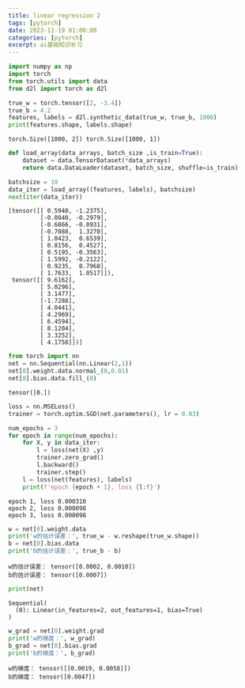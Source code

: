 ```yaml
---
title: linear regression 2
tags: [pytorch]
date: 2023-11-19 01:00:00
categories: [pytorch]
excerpt: ai基础知识补习
---
```




```python
import numpy as np
import torch
from torch.utils import data
from d2l import torch as d2l
```


```python
true_w = torch.tensor([2, -3.4])
true_b = 4.2
features, labels = d2l.synthetic_data(true_w, true_b, 1000)
print(features.shape, labels.shape)
```

    torch.Size([1000, 2]) torch.Size([1000, 1])



```python
def load_array(data_arrays, batch_size ,is_train=True):
    dataset = data.TensorDataset(*data_arrays)
    return data.DataLoader(dataset, batch_size, shuffle=is_train)
```


```python
batchsize = 10
data_iter = load_array((features, labels), batchsize)
next(iter(data_iter))
```




    [tensor([[ 0.5940, -1.2375],
             [-0.0840, -0.2979],
             [-0.6866, -0.0931],
             [-0.7088,  1.3270],
             [ 1.0423,  0.6539],
             [ 0.8156,  0.4527],
             [ 0.5195, -0.3563],
             [ 1.5992, -0.2122],
             [ 0.9235,  0.7968],
             [ 1.7633,  1.0517]]),
     tensor([[ 9.6162],
             [ 5.0296],
             [ 3.1477],
             [-1.7288],
             [ 4.0441],
             [ 4.2969],
             [ 6.4594],
             [ 8.1204],
             [ 3.3252],
             [ 4.1758]])]




```python
from torch import nn
net = nn.Sequential(nn.Linear(2,1))
net[0].weight.data.normal_(0,0.01)
net[0].bias.data.fill_(0)
```




    tensor([0.])




```python
loss = nn.MSELoss()
trainer = torch.optim.SGD(net.parameters(), lr = 0.03)
```


```python
num_epochs = 3
for epoch in range(num_epochs):
    for X, y in data_iter:
        l = loss(net(X) ,y)
        trainer.zero_grad()
        l.backward()
        trainer.step()
    l = loss(net(features), labels)
    print(f'epoch {epoch + 1}, loss {l:f}')
```

    epoch 1, loss 0.000310
    epoch 2, loss 0.000098
    epoch 3, loss 0.000098



```python
w = net[0].weight.data
print('w的估计误差：', true_w - w.reshape(true_w.shape))
b = net[0].bias.data
print('b的估计误差：', true_b - b)
```

    w的估计误差： tensor([0.0002, 0.0010])
    b的估计误差： tensor([0.0007])



```python
print(net)
```

    Sequential(
      (0): Linear(in_features=2, out_features=1, bias=True)
    )



```python
w_grad = net[0].weight.grad
print('w的梯度：', w_grad)
b_grad = net[0].bias.grad
print('b的梯度：', b_grad)
```

    w的梯度： tensor([[0.0019, 0.0058]])
    b的梯度： tensor([0.0047])


